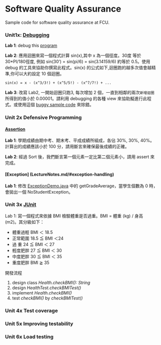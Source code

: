 Software Quality Assurance
===

Sample code for software quality assurance at FCU.

### Unit1x: [Debugging](LectureNotes.md/#unit-1x-debugging)

**Lab 1**: debug this [program](/src/debug/BubbleSort.java)

**Lab 2**: 應⽤迴圈來寫一個程式計算 sin(x),其中 x 為一個徑度。30度 等於 30*PI/180徑度, 例如 sin(30’) = sin(pi/6) = sin(3.14159/6) 約等於 0.5。使用 debug 的工具來協助你撰寫此程式。sin(x) 的公式如下,迴圈跑的越多次值會越精準,你可以⼤約設定 10 個迴圈。

```
sin(x) = x - (x^3/3!) + (x^5/5!) - (x^7/7!) + ...
```

**Lab 3**: 改寫 Lab2, 一開始迴圈只跑3, 每次增加 2 個，一直到相鄰的兩次`新增迴圈`所得到的值小於 0.00001。請利用 debugging 的各種 view 來協助擬進行此程式。或使用這個 [buggy sample code](/src/debug/Sin.java) 來除錯。

### Unit 2x Defensive Programming

#### [Assertion](LectureNotes.md/#assertion)

**Lab 1**: 學期成績由期中考、期末考、平成成績所組成，各佔 30%, 30%, 40%。計算出的成績應該小於 100 分，請用斷言來確保最後成績的正確。

**Lab 2**: 經過 Sort 後，我們斷言第一個元素一定比第二個元素小，請用 assert 來完成。

#### [Exception] (LectureNotes.md/#exception-handling)

**Lab 1**: 修改 [ExceptionDemo.java](src/debug/ExceptionDemo.java) 中的 getGradeAverage，當學生個數為 0 時，會拋出一個 NoStudentException。	


### Unit 3x [JUnit](LectureNotes.md/#unit-3x-junit)

Lab 1: 寫一個程式來依據 BMI 檢驗體重是否過重。BMI = 體重 (kg) / 身高 (m2)。其分級如下：
* 體重過輕	BMI ＜ 18.5
* 正常範圍	18.5 ≦ BMI ＜24
* 過    重	24 ≦ BMI ＜ 27
* 輕度肥胖	27 ≦ BMI ＜ 30
* 中度肥胖	30 ≦ BMI ＜ 35
* 重度肥胖	BMI ≧ 35

開發流程

1. design class *Health.checkBMI(): String*
2. design *HealthTest.checkBMITest()*
3. implement *Health.checkBMI()*
4. test *checkBMI()* by *checkBMITest()*


### Unit 4x Test coverage

### Unit 5x Improving testability

### Unit 6x Load testing
